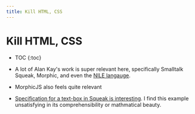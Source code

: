 ```yaml
---
title: Kill HTML, CSS
---
```


# Kill HTML, CSS

* TOC
{:toc}


* A lot of Alan Kay's work is super relevant here, specifically Smalltalk Squeak, Morphic, and even the [NILE langauge](https://github.com/damelang/nile).
* MorphicJS also feels quite relevant
* [Specification for a text-box in Squeak is interesting](http://www.vpri.org/pdf/m2010002_lobjects.pdf). I find this  example unsatisfying in its comprehensibility or mathmatical beauty.



<script>
  (function(i,s,o,g,r,a,m){i['GoogleAnalyticsObject']=r;i[r]=i[r]||function(){
  (i[r].q=i[r].q||[]).push(arguments)},i[r].l=1*new Date();a=s.createElement(o),
  m=s.getElementsByTagName(o)[0];a.async=1;a.src=g;m.parentNode.insertBefore(a,m)
  })(window,document,'script','https://www.google-analytics.com/analytics.js','ga');
  ga('create', 'UA-103157758-1', 'auto');
  ga('send', 'pageview');
</script>


